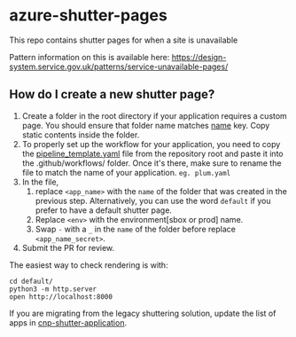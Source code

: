 # azure-shutter-pages

This repo contains shutter pages for when a site is unavailable

Pattern information on this is available here:
https://design-system.service.gov.uk/patterns/service-unavailable-pages/

## How do I create a new shutter page?

1. Create a folder in the root directory if your application requires a custom page. You should ensure that folder name matches [name](https://github.com/hmcts/azure-platform-terraform/blob/7e7b76e6477b746be5d61a1eaf0b512884ecb56d/environments/prod/prod.tfvars#L564) key. Copy static contents inside the folder. 
2. To properly set up the workflow for your application, you need to copy the [pipeline_template.yaml](./pipeline_template.yaml) file from the repository root and paste it into the .github/workflows/ folder. Once it's there, make sure to rename the file to match the name of your application. `eg. plum.yaml`
3. In the file, 
   1. replace `<app_name>` with the `name` of the folder that was created in the previous step. Alternatively, you can use the word `default` if you prefer to have a default shutter page. 
   2. Replace `<env>` with the environment[sbox or prod] name. 
   3. Swap `-` with a `_` in the `name` of the folder before replace `<app_name_secret>`.  
4. Submit the PR for review.

The easiest way to check rendering is with:

```shell
cd default/
python3 -m http.server
open http://localhost:8000
```

If you are migrating from the legacy shuttering solution, update the list of apps in [cnp-shutter-application](https://github.com/hmcts/cnp-shutter-application/blob/master/Jenkinsfile#L8).

